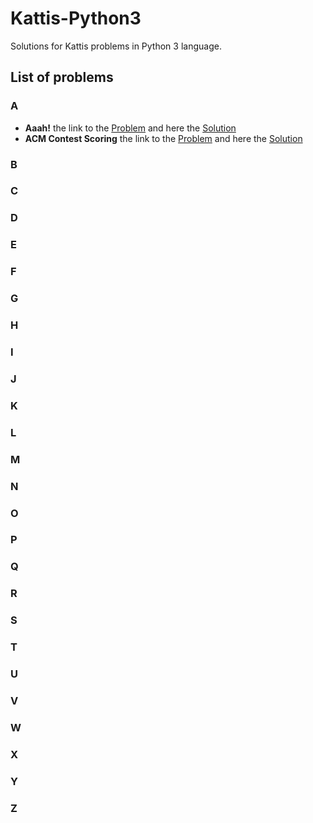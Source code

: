 # Kattis-Python3
Solutions for Kattis problems in Python 3 language.

## List of problems
### A
* **Aaah!** the link to the [Problem](https://open.kattis.com/problems/aaah) and here the
[Solution](https://github.com/Hasan-Kalzi/Kattis-Python3/blob/main/src/Aaah.py)
* **ACM Contest Scoring** the link to the [Problem](https://open.kattis.com/problems/acm)  and here the
[Solution](https://github.com/Hasan-Kalzi/Kattis-Python3/blob/main/src/ACM_Contest_Scoring.py)
### B
### C
### D
### E
### F
### G
### H
### I
### J
### K
### L
### M
### N
### O
### P
### Q
### R
### S
### T
### U
### V
### W
### X
### Y
### Z

